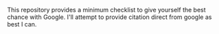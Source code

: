 This repository provides a minimum checklist to give yourself the best chance with Google.
I'll attempt to provide citation direct from google as best I can.
